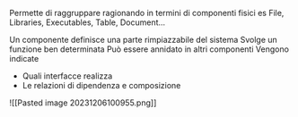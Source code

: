 Permette di raggruppare ragionando in termini di componenti fisici
es File, Libraries, Executables, Table, Document...

Un componente definisce una parte rimpiazzabile del sistema
Svolge un funzione ben determinata
Può essere annidato in altri componenti
Vengono indicate
- Quali interfacce realizza
- Le relazioni di dipendenza e composizione

![[Pasted image 20231206100955.png]]